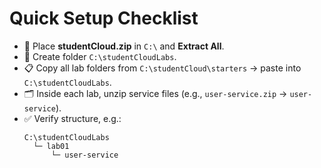 # Quick Setup Checklist

- 📂 Place **studentCloud.zip** in `C:\` and **Extract All**.  
- 📂 Create folder `C:\studentCloudLabs`.  
- 📋 Copy all lab folders from `C:\studentCloud\starters` → paste into `C:\studentCloudLabs`.  
- 🗂️ Inside each lab, unzip service files (e.g., `user-service.zip` → `user-service`).  
- ✅ Verify structure, e.g.:  
  ```
  C:\studentCloudLabs
    └─ lab01
        └─ user-service
  ```

